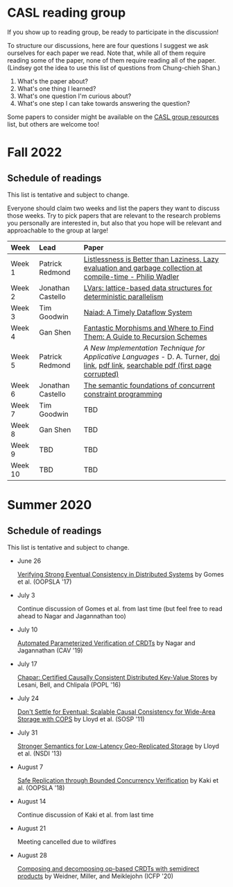 # CASL reading group

If you show up to reading group, be ready to participate in the discussion!

To structure our discussions, here are four questions I suggest we ask ourselves for each paper we read.  Note that, while all of them require reading some of the paper, none of them require reading all of the paper. (Lindsey got the idea to use this list of questions from Chung-chieh Shan.)

1. What's the paper about?
2. What's one thing I learned?
3. What's one question I'm curious about?
4. What's one step I can take towards answering the question?

Some papers to consider might be available on the [CASL group resources](resources.md) list, but others are welcome too!

# Fall 2022

## Schedule of readings

This list is tentative and subject to change.

Everyone should claim two weeks and list the papers they want to discuss those weeks.  Try to pick papers that are relevant to the research problems you personally are interested in, but also that you hope will be relevant and approachable to the group at large!

| Week    | Lead | Paper |
| :------ | :--- | :---- |
| Week  1 | Patrick Redmond | [Listlessness is Better than Laziness, Lazy evaluation and garbage collection at compile-time - Philip Wadler](https://dl.acm.org/doi/pdf/10.1145/800055.802020) |
| Week  2 | Jonathan Castello | [LVars: lattice-based data structures for deterministic parallelism](https://dl.acm.org/doi/10.1145/2502323.2502326) |
| Week  3 | Tim Goodwin | [ Naiad: A Timely Dataflow System ](https://www.microsoft.com/en-us/research/wp-content/uploads/2013/11/naiad_sosp2013.pdf) |
| Week  4 | Gan Shen  | [Fantastic Morphisms and Where to Find Them: A Guide to Recursion Schemes](https://arxiv.org/pdf/2202.13633.pdf)  |
| Week  5 | Patrick Redmond | *A New  Implementation Technique for Applicative Languages* - D. A. Turner, [doi link](https://onlinelibrary.wiley.com/doi/pdf/10.1002/spe.4380090105), [pdf link](https://archive.alvb.in/msc/05_infomcco/reading/SKI-combinators.pdf), [searchable pdf (first page corrupted)](https://courses.grainger.illinois.edu/cs421/sp2011/project/turner-implementation.pdf) |
| Week  6 | Jonathan Castello | [The semantic foundations of concurrent constraint programming](https://dl.acm.org/doi/abs/10.1145/99583.99627) |
| Week  7 | Tim Goodwin | TBD |
| Week  8 | Gan Shen  | TBD   |
| Week  9 | TBD  | TBD   |
| Week 10 | TBD  | TBD   |


# Summer 2020

## Schedule of readings

This list is tentative and subject to change.

* June 26
    
    [Verifying Strong Eventual Consistency in Distributed Systems](https://dl.acm.org/doi/10.1145/3133933) by Gomes et al. (OOPSLA '17)

* July 3
    
    Continue discussion of Gomes et al. from last time (but feel free to read ahead to Nagar and Jagannathan too)
    
* July 10

    [Automated Parameterized Verification of CRDTs](https://www.cs.purdue.edu/homes/suresh/papers/cav19.pdf) by Nagar and Jagannathan (CAV '19)
    
* July 17

    [Chapar: Certified Causally Consistent Distributed Key-Value Stores](https://www.cs.ucr.edu/~lesani/companion/popl16/POPL16.pdf) by Lesani, Bell, and Chlipala (POPL '16)
    
* July 24   

    [Don't Settle for Eventual: Scalable Causal Consistency for Wide-Area Storage with COPS](https://www.cs.cmu.edu/~dga/papers/cops-sosp2011.pdf) by Lloyd et al. (SOSP '11)
    
* July 31

    [Stronger Semantics for Low-Latency Geo-Replicated Storage](https://www.usenix.org/system/files/conference/nsdi13/nsdi13-final149.pdf) by Lloyd et al. (NSDI '13)

* August 7

    [Safe Replication through Bounded Concurrency Verification](https://www.cs.purdue.edu/homes/suresh/papers/oopsla18.pdf) by Kaki et al. (OOPSLA '18)
    
* August 14

	Continue discussion of Kaki et al. from last time
    
* August 21

	Meeting cancelled due to wildfires
    
* August 28

	[Composing and decomposing op-based CRDTs with semidirect products](https://dl.acm.org/doi/10.1145/3408976) by Weidner, Miller, and Meiklejohn (ICFP '20)
